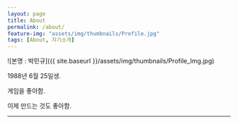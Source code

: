 ```yaml
---
layout: page
title: About
permalink: /about/
feature-img: "assets/img/thumbnails/Profile.jpg"
tags: [About, 자기소개]
---
```

![본명 : 박민규]({{ site.baseurl }}/assets/img/thumbnails/Profile_Img.jpg)

1988년 6월 25일생.

게임을 좋아함.

이제 만드는 것도 좋아함.
 
---